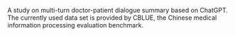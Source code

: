 A study on multi-turn doctor-patient dialogue summary based on ChatGPT. The currently used data set is provided by CBLUE, the Chinese medical information processing evaluation benchmark.
